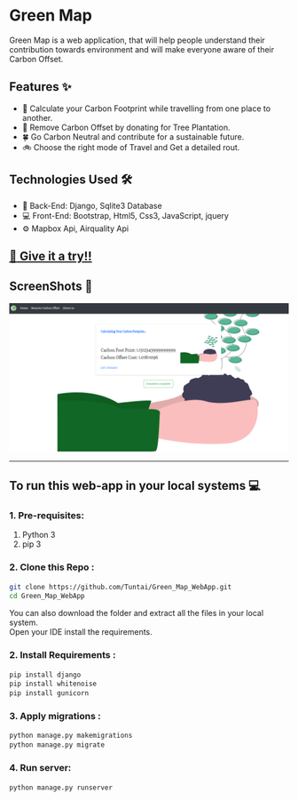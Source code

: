 # Green Map
Green Map is a web application, that will help people understand their contribution towards environment and will make everyone aware of their Carbon Offset.

## Features :sparkles:
- :red_car: Calculate your Carbon Footprint while travelling from one place to another.
- :deciduous_tree: Remove Carbon Offset by donating for Tree Plantation.
- :four_leaf_clover: Go Carbon Neutral and contribute for a sustainable future.
- :bike: Choose the right mode of Travel and Get a detailed rout.

## Technologies Used :hammer_and_wrench:
 - :construction: Back-End: Django, Sqlite3 Database
 - :computer: Front-End: Bootstrap, Html5, Css3, JavaScript, jquery
 - :gear: Mapbox Api, Airquality Api

## <a href="https://greenmap-djapp.herokuapp.com/" target="blank">:rocket: Give it a try!!</a>

## ScreenShots :camera_flash:
![Screenshot1](greenmap.png) 
<hr> 

## To run this web-app in your local systems :computer:

### 1. Pre-requisites:
1. Python 3
2. pip 3
### 2. Clone this Repo :
```sh
git clone https://github.com/Tuntai/Green_Map_WebApp.git
cd Green_Map_WebApp
```
You can also download the folder and extract all the files in your local system.<br>
Open your IDE install the requirements.
### 2. Install Requirements :
```sh
pip install django
pip install whitenoise
pip install gunicorn
```
### 3. Apply migrations : 
```sh
python manage.py makemigrations
python manage.py migrate
```
### 4. Run server:
```sh
python manage.py runserver
```
